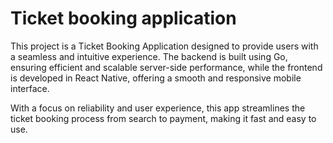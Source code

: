 # Ticket booking application

This project is a Ticket Booking Application designed to provide users with a seamless and intuitive experience. The backend is built using Go, ensuring efficient and scalable server-side performance, while the frontend is developed in React Native, offering a smooth and responsive mobile interface.

With a focus on reliability and user experience, this app streamlines the ticket booking process from search to payment, making it fast and easy to use.
### 